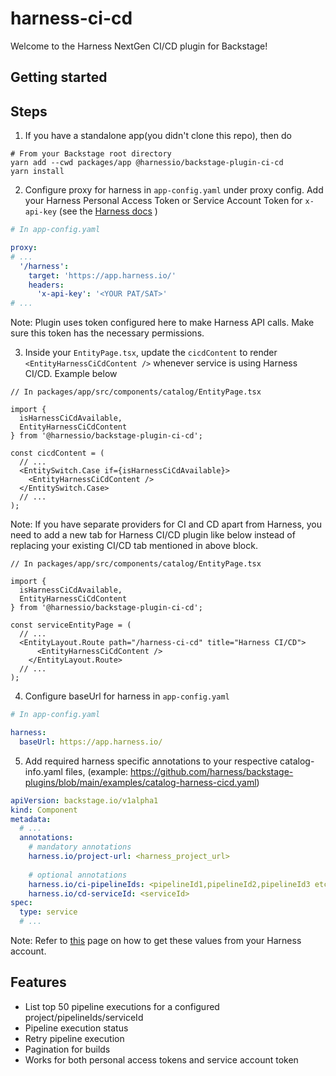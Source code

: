 # harness-ci-cd

Welcome to the Harness NextGen CI/CD plugin for Backstage!

## Getting started

## Steps

1. If you have a standalone app(you didn't clone this repo), then do

```
# From your Backstage root directory
yarn add --cwd packages/app @harnessio/backstage-plugin-ci-cd
yarn install
```

2. Configure proxy for harness in `app-config.yaml` under proxy config. Add your Harness Personal Access Token or Service Account Token for `x-api-key` (see the [Harness docs](https://docs.harness.io/article/tdoad7xrh9-add-and-manage-api-keys) )

```yaml
# In app-config.yaml

proxy:
# ...
  '/harness':
    target: 'https://app.harness.io/'
    headers:
      'x-api-key': '<YOUR PAT/SAT>'
# ...      
```
Note: Plugin uses token configured here to make Harness API calls. Make sure this token has the necessary permissions.

3. Inside your `EntityPage.tsx`, update the `cicdContent` to render `<EntityHarnessCiCdContent />` whenever service is using Harness CI/CD. Example below

```tsx
// In packages/app/src/components/catalog/EntityPage.tsx

import {
  isHarnessCiCdAvailable,
  EntityHarnessCiCdContent
} from '@harnessio/backstage-plugin-ci-cd';

const cicdContent = (
  // ...
  <EntitySwitch.Case if={isHarnessCiCdAvailable}>
    <EntityHarnessCiCdContent />
  </EntitySwitch.Case>
  // ...
);
```
Note: If you have separate providers for CI and CD apart from Harness, you need to add a new tab for Harness CI/CD plugin like below instead of replacing your existing CI/CD tab mentioned in above block.
```tsx
// In packages/app/src/components/catalog/EntityPage.tsx

import {
  isHarnessCiCdAvailable,
  EntityHarnessCiCdContent
} from '@harnessio/backstage-plugin-ci-cd';

const serviceEntityPage = (
  // ...
  <EntityLayout.Route path="/harness-ci-cd" title="Harness CI/CD">
      <EntityHarnessCiCdContent />
    </EntityLayout.Route>
  // ...
);  
```

4. Configure baseUrl for harness in `app-config.yaml`

```yaml
# In app-config.yaml

harness:
  baseUrl: https://app.harness.io/
```

5. Add required harness specific annotations to your respective catalog-info.yaml files,
   (example: https://github.com/harness/backstage-plugins/blob/main/examples/catalog-harness-cicd.yaml)

```yaml
apiVersion: backstage.io/v1alpha1
kind: Component
metadata:
  # ...
  annotations:
    # mandatory annotations
    harness.io/project-url: <harness_project_url>
   
    # optional annotations
    harness.io/ci-pipelineIds: <pipelineId1,pipelineId2,pipelineId3 etc>
    harness.io/cd-serviceId: <serviceId>
spec:
  type: service
  # ...
```
Note: Refer to [this](./PluginConfiguation.md) page on how to get these values from your Harness account.

## Features

- List top 50 pipeline executions for a configured project/pipelineIds/serviceId
- Pipeline execution status
- Retry pipeline execution
- Pagination for builds
- Works for both personal access tokens and service account token
